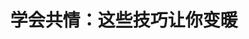---
title: 学会共情：这些技巧让你变暖
tags: [孤独, Aspie]
color: success
description: 你不必理解、感受到别人的情感，也可以看起来有共情能力；共情技巧可以通过训练公式化入自己的行为
external_url: http://mp.weixin.qq.com/s?__biz=MzIyMzgyMjY5NQ==&amp;mid=2247483875&amp;idx=1&amp;sn=ae433c242543e5b8f26fe8c7a2fd258a&amp;chksm=e81917ebdf6e9efd31afaad5891e6a82a1163a6fde3f9f6205ec59e3e2aea21c416c2d6688b8&amp;scene=27#wechat_redirect
---